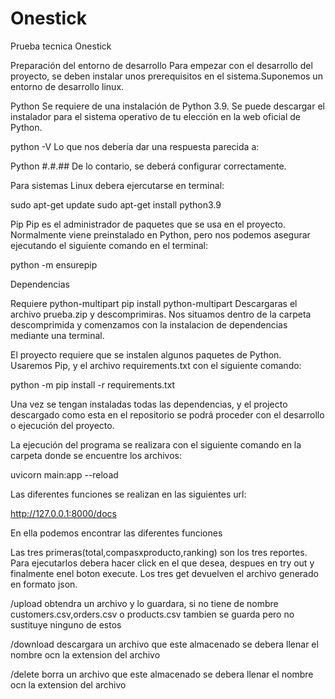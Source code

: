 # Onestick
Prueba tecnica Onestick

Preparación del entorno de desarrollo
Para empezar con el desarrollo del proyecto, se deben instalar unos prerequisitos en el sistema.Suponemos un entorno de desarrollo linux.

Python
Se requiere de una instalación de Python 3.9. Se puede descargar el instalador para el sistema operativo de tu elección en la web oficial de Python.

python -V
Lo que nos debería dar una respuesta parecida a:

Python #.#.##
De lo contario, se deberá configurar correctamente.

Para sistemas Linux debera ejercutarse en terminal:

sudo apt-get update
sudo apt-get install python3.9

Pip
Pip es el administrador de paquetes que se usa en el proyecto. Normalmente viene preinstalado en Python, pero nos podemos asegurar ejecutando el siguiente comando en el terminal:

python -m ensurepip

Dependencias

Requiere python-multipart  pip install python-multipart
Descargaras el archivo prueba.zip y descomprimiras. Nos situamos dentro de la carpeta descomprimida y comenzamos con la instalacion de dependencias mediante una terminal.

El proyecto requiere que se instalen algunos paquetes de Python. Usaremos Pip, y el archivo requirements.txt con el siguiente comando:

python -m pip install -r requirements.txt

Una vez se tengan instaladas todas las dependencias, y el projecto descargado como esta en el repositorio se podrá proceder con el desarrollo o ejecución del proyecto.

La ejecución del programa se realizara con el siguiente comando en la carpeta donde se encuentre los archivos:

uvicorn main:app --reload

Las diferentes funciones se realizan en las siguientes url:

http://127.0.0.1:8000/docs

En ella podemos encontrar las diferentes funciones

Las tres primeras(total,compasxproducto,ranking) son los tres reportes. Para ejecutarlos debera hacer click en el que desea, despues en try out y finalmente enel boton execute. Los tres get devuelven el archivo generado en formato json.

/upload obtendra un archivo y lo guardara, si no tiene de nombre customers.csv,orders.csv o products.csv tambien se guarda pero no sustituye ninguno de estos

/download descargara un archivo que este almacenado se debera llenar el nombre ocn la extension del archivo

/delete borra un archivo que este almacenado se debera llenar el nombre ocn la extension del archivo
